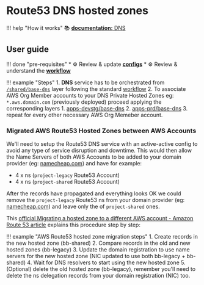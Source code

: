 # Route53 DNS hosted zones

!!! help "How it works"
    :books: [**documentation:** DNS](../../how-it-works/network/dns.md)
    
## User guide

!!! done "pre-requisites"
    * :gear: Review & update [**configs**](../../user-guide/base-configuration/repo-le-tf-infra-aws.md) 
    * :gear: Review & understand the [**workflow**](../base-workflow/repo-le-tf-infra.md) 


!!! example "Steps"
    1. **DNS** service has to be orchestrated from 
    [`/shared/base-dns`](https://github.com/binbashar/le-tf-infra-aws/tree/master/shared/base-dns) layer 
    following the standard [workflow](../base-workflow/repo-le-tf-infra.md)
    2. To associate AWS Org Member accounts to your DNS Private Hosted Zones eg: `*.aws.domain.com` 
    (previously deployed) proceed applying the corresponding layers
        1. [apps-devstg/base-dns](https://github.com/binbashar/le-tf-infra-aws/tree/master/apps-devstg/base-dns)
        2. [apps-prd/base-dns](https://github.com/binbashar/le-tf-infra-aws/tree/master/apps-prd/base-dns)
        3. repeat for every other necessary AWS Org Memeber account.
        
### Migrated AWS Route53 Hosted Zones between AWS Accounts 

We'll need to setup the Route53 DNS service with an active-active config to avoid any type of service disruption and 
downtime. This would then allow the Name Servers of both AWS Accounts to be added to your domain provider
(eg: [namecheap.com](https://www.namecheap.com/)) and have for example: 

* 4 x ns (`project-legacy` Route53 Account) 
* 4 x ns (`project-shared` Route53 Account) 

After the records have propagated and everything looks OK we could remove the `project-legacy` Route53 ns from your
domain provider (eg: [namecheap.com](https://www.namecheap.com/)) and leave only the of `project-shared` ones.

This [official Migrating a hosted zone to a different AWS account - Amazon Route 53 article](https://docs.aws.amazon.com/Route53/latest/DeveloperGuide/hosted-zones-migrating.html) 
explains this procedure step by step:

!!! example "AWS Route53 hosted zone migration steps" 
    1. Create records in the new hosted zone (bb-shared)
    2. Compare records in the old and new hosted zones (bb-legacy)
    3. Update the domain registration to use name servers for the new hosted zone (NIC updated to use both 
    bb-legacy + bb-shared)
    4. Wait for DNS resolvers to start using the new hosted zone
    5. (Optional) delete the old hosted zone (bb-legacy), remember you'll need to delete the ns delegation 
    records from your domain registration (NIC) too.
